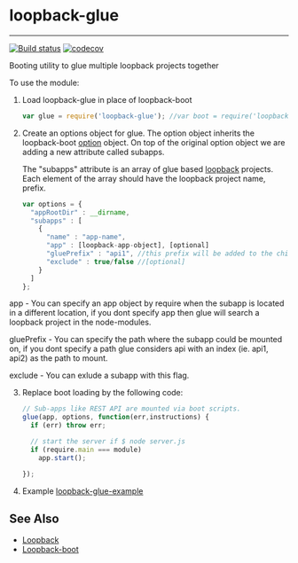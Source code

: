 # loopback-glue
----------------

 [![Build status](https://api.travis-ci.org/yantrashala/loopback-glue.svg?branch=v1.0.0)](https://api.travis-ci.org/yantrashala/loopback-glue.svg?branch=v1.0.0) [![codecov](https://codecov.io/gh/yantrashala/loopback-glue/branch/v1.0.0/graph/badge.svg)](https://codecov.io/gh/yantrashala/loopback-glue)

Booting utility to glue multiple loopback projects together

To use the module:

1. Load loopback-glue in place of loopback-boot

    ```js
    var glue = require('loopback-glue'); //var boot = require('loopback-boot');
    ```

2. Create an options object for glue. The option object inherits the loopback-boot [option][Option] object. On top of the original option object we are adding a new attribute called subapps.

    The "subapps" attribute is an array of glue based [loopback] projects. Each element of the array should have the loopback project name, prefix.

    ```js
    var options = {
      "appRootDir" : __dirname,
      "subapps" : [
        {
          "name" : "app-name",
          "app" : [loopback-app-object], [optional]
          "gluePrefix" : "api1", //this prefix will be added to the childApp Url's
          "exclude" : true/false //[optional]
        }
      ]
    };
    ```
    
  app - You can specify an app object by require when the subapp is located in a different location, if you dont specify app then glue will search a loopback project in the node-modules.
  
  gluePrefix - You can specify the path where the subapp could be mounted on, if you dont specify a path glue considers api with an index (ie. api1, api2) as the path to mount.
  
  exclude - You can exlude a subapp with this flag.

3. Replace boot loading by the following code:

    ```javascript
    // Sub-apps like REST API are mounted via boot scripts.
    glue(app, options, function(err,instructions) {
      if (err) throw err;

      // start the server if $ node server.js
      if (require.main === module)
        app.start();

    });
    ```

4. Example
 [loopback-glue-example]


See Also
--------------------------

- [Loopback][loopback]
- [Loopback-boot][loopback-boot]

[option]: https://apidocs.strongloop.com/loopback-boot/
[loopback-boot]: https://apidocs.strongloop.com/loopback-boot/
[loopback]: http://loopback.io
[loopback-glue-example]: https://github.com/yantrashala/loopback-glue-example
